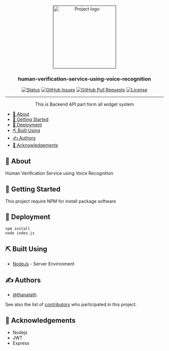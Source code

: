<p align="center">
  <a href="" rel="noopener">
 <img width=200px height=200px src="https://avatars.githubusercontent.com/u/89780796?s=400&u=b179f6040d24c70e5e15560c17dd22c3ace8d688&v=4" alt="Project logo"></a>
</p>

<h3 align="center">human-verification-service-using-voice-recognition</h3>

<div align="center">

[![Status](https://img.shields.io/badge/status-active-success.svg)]()
[![GitHub Issues](https://img.shields.io/github/issues/V-CAPTCHA/Widget-Backend.svg)](https://github.com/V-CAPTCHA/Widget-Backend/issues)
[![GitHub Pull Requests](https://img.shields.io/github/issues-pr/V-CAPTCHA/Widget-Backend.svg)](https://github.com/V-CAPTCHA/Widget-Backend/pulls)
[![License](https://img.shields.io/badge/license-MIT-blue.svg)](/LICENSE)

</div>

---

<p align="center"> This is Backend API part form all widget system
    <br> 
</p>

- [🧐 About <a name = "about"></a>](#-about-)
- [🏁 Getting Started <a name = "getting_started"></a>](#-getting-started-)
- [🚀 Deployment <a name = "deployment"></a>](#-deployment-)
- [⛏️ Built Using <a name = "built_using"></a>](#️-built-using-)
- [✍️ Authors <a name = "authors"></a>](#️-authors-)
- [🎉 Acknowledgements <a name = "acknowledgement"></a>](#-acknowledgements-)

## 🧐 About <a name = "about"></a>

Human Verification Service using Voice Recognition

## 🏁 Getting Started <a name = "getting_started"></a>

This project require NPM for install package software

## 🚀 Deployment <a name = "deployment"></a>

```
npm install
node index.js
```

## ⛏️ Built Using <a name = "built_using"></a>

- [NodeJs](https://nodejs.org/en/) - Server Environment

## ✍️ Authors <a name = "authors"></a>

- [@thanatath](https://github.com/thanatath) 

See also the list of [contributors](https://github.com/V-CAPTCHA/Widget-Backend/contributors) who participated in this project.

## 🎉 Acknowledgements <a name = "acknowledgement"></a>

- Nodejs
- JWT
- Express
